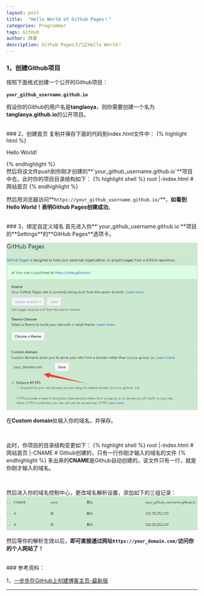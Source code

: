 ```yaml
---
layout: post
title:  "Hello World of Github Pages！"
categories: Programmer
tags: GitHub
author: 西夏
description: Github Pages入门之Hello World！
---
```


### 1，创建Github项目
按照下面格式创建一个公开的Github项目：

**`your_github_username.github.io`**

假设你的Github的用户名是**tanglaoya**，则你需要创建一个名为**tanglaoya.github.io**的公开项目。

<br/>
### 2，创建首页
复制并保存下面的代码到index.html文件中：
{% highlight html %}
<!DOCTYPE html>
<html>
	<head>
		<meta charset="UTF-8">
		<title>Hello world！</title>
	</head>
	<body>
	<p>Hello World!</p>
	</body>
</html>
{% endhighlight %}

<br/>
然后将该文件push到你刚才创建的**`your_github_username.github.io`**项目中去，此时你的项目目录结构如下：
{% highlight shell %}
root
 |-index.html         # 网站首页
{% endhighlight %}

然后用浏览器访问**`https://your_github_username.github.io/`**，**如看到Hello World！表明Github Pages创建成功**。


<br/>
### 3，绑定自定义域名
首先进入你**`your_github_username.github.io`**项目的**Settings**的**GitHub Pages**选项卡。

![settings page][settings-page]

在**Custom domain**处输入你的域名，并保存。

<br/>

此时，你项目的目录结构变更如下：
{% highlight shell %}
root
 |-index.html         # 网站首页
 |-CNAME              # Github创建的，只有一行你刚才输入的域名的文件
{% endhighlight %}
多出来的**CNAME**是Github自动创建的，该文件只有一行，就是你刚才输入的域名。

<br/>

然后进入你的域名控制中心，更改域名解析设置，添加如下的三组记录：
![add custom domain][add-custom-domain]


然后等你的解析生效以后，**即可直接通过网址`https://your_domain.com/`访问你的个人网站了！**

<br/>
### 参考资料：

1，[一步步在GitHub上创建博客主页-最新版][Wave-at-csdn]

---





[settings-page]:/assets/images/post/2017-09-11-hello-world-of-github-pages/settings-page.png "settings page"
[add-custom-domain]:/assets/images/post/2017-09-11-hello-world-of-github-pages/add-custom-domain.png "add custom domain"

[Wave-at-csdn]: http://blog.csdn.net/wave_1102/article/details/41548951